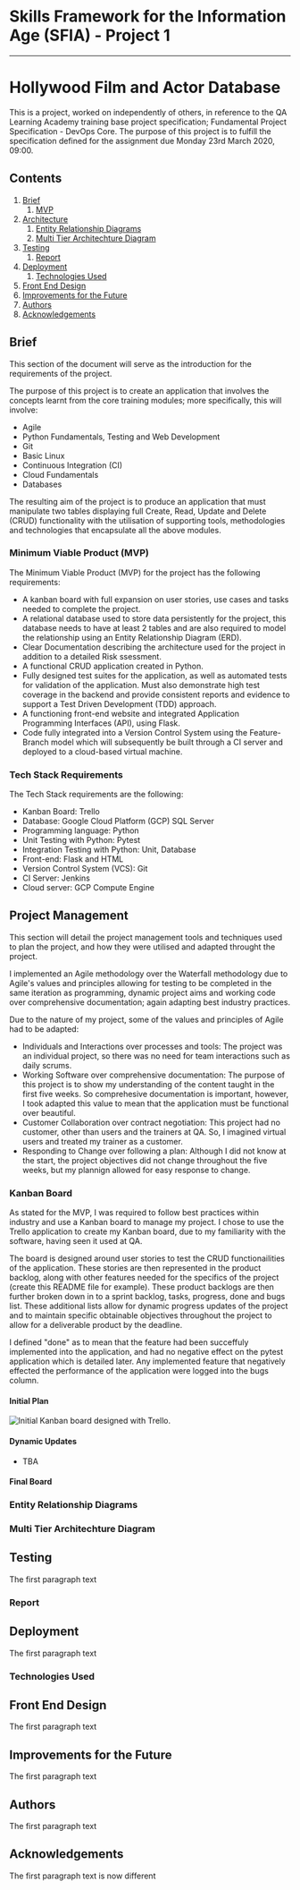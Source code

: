 # Skills Framework for the Information Age (SFIA) - Project 1
---
# Hollywood Film and Actor Database

This is a project, worked on independently of others, in reference to the QA Learning Academy training base project specification; Fundamental Project Specification - DevOps Core. The purpose of this project is to fulfill the specification defined for the assignment due Monday 23rd March 2020, 09:00.


## Contents
1. [Brief](#brief)
    1. [MVP](#mvp)
2. [Architecture](#architecture)
    1. [Entity Relationship Diagrams](#entity_relationship_diagrams)
    2. [Multi Tier Architechture Diagram](#multi_tier_architechture_diagram)
3. [Testing](#testing)
    1. [Report](#report)
4. [Deployment](#deployment)
    1. [Technologies Used](#technologies_used)
5. [Front End Design](#front_end_design)
6. [Improvements for the Future](#improvements_for_the_future)
7. [Authors](#authors)
8. [Acknowledgements](#acknowledgements)

## Brief <a name="brief"></a>
This section of the document will serve as the introduction for the requirements of the project.

The purpose of this project is to create an application that involves the concepts learnt from the core training modules; more specifically, this will involve:
+ Agile
+ Python Fundamentals, Testing and Web Development
+ Git
+ Basic Linux
+ Continuous Integration (CI)
+ Cloud Fundamentals
+ Databases

The resulting aim of the project is to produce an application that must manipulate two tables displaying full Create, Read, Update and Delete (CRUD) functionality with the utilisation of supporting tools, methodologies and technologies that encapsulate all the above modules.

### Minimum Viable Product (MVP) <a name="mvp"></a>
The Minimum Viable Product (MVP) for the project has the following requirements:
+ A kanban board with full expansion on user stories, use cases and tasks needed to complete the project.
+ A relational database used to store data persistently for the project, this database needs to have at least 2 tables and are also required to model the relationship using an Entity Relationship Diagram (ERD).
+ Clear Documentation describing the architecture used for the project in addition to a detailed Risk ssessment.
+ A functional CRUD application created in Python.
+ Fully designed test suites for the application, as well as automated tests for validation of the application. Must also demonstrate high test coverage in the backend and provide consistent reports and evidence to support a Test Driven Development (TDD) approach.
+ A functioning front-end website and integrated Application Programming Interfaces (API), using Flask.
+ Code fully integrated into a Version Control System using the Feature-Branch model which will subsequently be built through a CI server and deployed to a cloud-based virtual machine.

### Tech Stack Requirements <a name="tech_stack"></a>
The Tech Stack requirements are the following:
+ Kanban Board: Trello
+ Database: Google Cloud Platform (GCP) SQL Server
+ Programming language: Python
+ Unit Testing with Python: Pytest
+ Integration Testing with Python: Unit, Database
+ Front-end: Flask and HTML
+ Version Control System (VCS): Git
+ CI Server: Jenkins
+ Cloud server: GCP Compute Engine

## Project Management <a name="project_management"></a>
This section will detail the project management tools and techniques used to plan the project, and how they were utilised and adapted throught the project.

I implemented an Agile methodology over the Waterfall methodology due to Agile's values and principles allowing for testing to be completed in the same iteration as programming, dynamic project aims and working code over comprehensive documentation; again adapting best industry practices.

Due to the nature of my project, some of the values and principles of Agile had to be adapted:
+ Individuals and Interactions over processes and tools:
The project was an individual project, so there was no need for team interactions such as daily scrums.
+ Working Software over comprehensive documentation:
The purpose of this project is to show my understanding of the content taught in the first five weeks.
So comprehesive documentation is important, however, I took adapted this value to mean that the application must be functional over beautiful.
+ Customer Collaboration over contract negotiation:
This project had no customer, other than users and the trainers at QA. So, I imagined virtual users and treated my trainer as a customer.
+ Responding to Change over following a plan:
Although I did not know at the start, the project objectives did not change throughout the five weeks, but my plannign allowed for easy response to change.

### Kanban Board <a name="entity_relationship_diagrams"></a>
As stated for the MVP, I was required to follow best practices within industry and use a Kanban board to manage my project. I chose to use the Trello application to create my Kanban board, due to my familiarity with the software, having seen it used at QA.

The board is designed around user stories to test the CRUD functionailities of the application. These stories are then represented in the product backlog, along with other features needed for the specifics of the project (create this README file for example). These product backlogs are then further broken down in to a sprint backlog, tasks, progress, done and bugs list. These additional lists allow for dynamic progress updates of the project and to maintain specific obtainable objectives throughout the project to allow for a deliverable product by the deadline.

I defined "done" as to mean that the feature had been succeffuly implemented into the application, and had no negative effect on the pytest application which is detailed later.
Any implemented feature that negatively effected the performance of the application were logged into the bugs column.

#### Initial Plan

![Initial Kanban board designed with Trello.](https://i.imgur.com/LAkh6i3.jpg)


#### Dynamic Updates

+ TBA

#### Final Board









### Entity Relationship Diagrams <a name="entity_relationship_diagrams"></a>

### Multi Tier Architechture Diagram <a name="multi_tier_architechture_diagram"></a>

## Testing <a name="testing"></a>
The first paragraph text

### Report <a name="report"></a>

## Deployment <a name="deployment"></a>
The first paragraph text

### Technologies Used <a name="technologies_used"></a>

## Front End Design <a name="front_end_design"></a>
The first paragraph text

## Improvements for the Future <a name="improvements_for_the_future"></a>
The first paragraph text

## Authors <a name="authors"></a>
The first paragraph text

## Acknowledgements <a name="acknowledgements"></a>
The first paragraph text is now different

